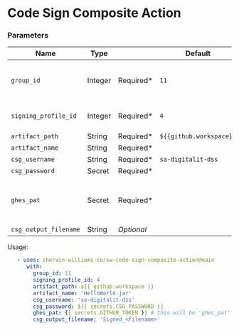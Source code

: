 # Code Sign Composite Action

### Parameters
| Name | Type |      | Default | Note | 
| ---- | ---- | ---- | ----- | ---- |
`group_id` | Integer | Required* | `11` | Defaults to `gg-app-ncipher-csg-p-da-team` id
`signing_profile_id` | Integer | Required* | `4` | Defaults to `jar` signing profile id
`artifact_path` | String | Required* | `${{github.workspace}}` 
`artifact_name` | String | Required* |
`csg_username` | String | Required* | `sa-digitalit-dss`
`csg_password` | Secret | Required* |
`ghes_pat` | Secret | Required* | | Required for downloading CSG CLI from GitHub Release
`csg_output_filename` | String | *Optional*

Usage:
```yaml
   - uses: sherwin-williams-co/sw-code-sign-composite-action@main
      with:
        group_id: 11
        signing_profile_id: 4
        artifact_path: ${{ github.workspace }}
        artifact_name: 'HelloWorld.jar'
        csg_username: 'sa-digitalit-dss'
        csg_password: ${{ secrets.CSG_PASSWORD }}
        ghes_pat: {{ secrets.GITHUB_TOKEN }} # this will be 'ghec_pat' once repo moves
        csg_output_filename: 'Signed_<filename>'
```
